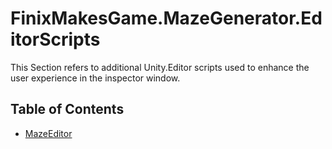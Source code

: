 # FinixMakesGame.MazeGenerator.EditorScripts
This Section refers to additional Unity.Editor scripts used to enhance the user experience in the inspector window.

## Table of Contents
* [MazeEditor](./maze_editor.md)
